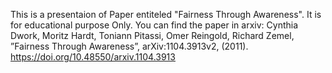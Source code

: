 This is a presentaion of Paper entiteled "Fairness Through Awareness". 
It is for educational purpose Only. 
You can find the paper in arxiv: 
Cynthia Dwork, Moritz Hardt, Toniann Pitassi, Omer Reingold, Richard Zemel, ”Fairness Through Awareness”, arXiv:1104.3913v2, (2011). https://doi.org/10.48550/arxiv.1104.3913
